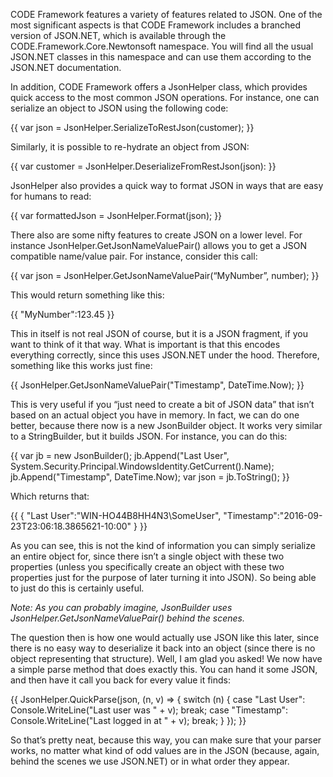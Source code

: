 CODE Framework features a variety of features related to JSON. One of the most significant aspects is that CODE Framework includes a branched version of JSON.NET, which is available through the CODE.Framework.Core.Newtonsoft namespace. You will find all the usual JSON.NET classes in this namespace and can use them according to the JSON.NET documentation.

In addition, CODE Framework offers a JsonHelper class, which provides quick access to the most common JSON operations. For instance, one can serialize an object to JSON using the following code:

{{
var json = JsonHelper.SerializeToRestJson(customer);
}}

Similarly, it is possible to re-hydrate an object from JSON:

{{
var customer = JsonHelper.DeserializeFromRestJson<Customer>(json):
}}

JsonHelper also provides a quick way to format JSON in ways that are easy for humans to read:

{{
var formattedJson = JsonHelper.Format(json);
}}

There also are some nifty features to create JSON on a lower level. For instance JsonHelper.GetJsonNameValuePair() allows you to get a JSON compatible name/value pair. For instance, consider this call:

{{
var json = JsonHelper.GetJsonNameValuePair(“MyNumber”, number);
}}

This would return something like this:

{{
"MyNumber":123.45
}}

This in itself is not real JSON of course, but it is a JSON fragment, if you want to think of it that way. What is important is that this encodes everything correctly, since this uses JSON.NET under the hood. Therefore, something like this works just fine:

{{
JsonHelper.GetJsonNameValuePair("Timestamp", DateTime.Now);
}}

This is very useful if you “just need to create a bit of JSON data” that isn’t based on an actual object you have in memory. In fact, we can do one better, because there now is a new JsonBuilder object. It works very similar to a StringBuilder, but it builds JSON. For instance, you can do this:

{{
var jb = new JsonBuilder();
jb.Append("Last User", System.Security.Principal.WindowsIdentity.GetCurrent().Name);
jb.Append("Timestamp", DateTime.Now);
var json = jb.ToString();
}}

Which returns that:

{{
{
  "Last User":"WIN-HO44B8HH4N3\\SomeUser",
  "Timestamp":"2016-09-23T23:06:18.3865621-10:00"
}
}}

As you can see, this is not the kind of information you can simply serialize an entire object for, since there isn’t a single object with these two properties (unless you specifically create an object with these two properties just for the purpose of later turning it into JSON). So being able to just do this is certainly useful.

_Note: As you can probably imagine, JsonBuilder uses JsonHelper.GetJsonNameValuePair() behind the scenes._

The question then is how one would actually use JSON like this later, since there is no easy way to deserialize it back into an object (since there is no object representing that structure). Well, I am glad you asked! We now have a simple parse method that does exactly this. You can hand it some JSON, and then have it call you back for every value it finds:

{{
JsonHelper.QuickParse(json, (n, v) =>
{
    switch (n)
    {
        case "Last User":
            Console.WriteLine("Last user was " + v);
            break;
        case "Timestamp":
            Console.WriteLine("Last logged in at " + v);
            break;
    }
});
}}

So that’s pretty neat, because this way, you can make sure that your parser works, no matter what kind of odd values are in the JSON (because, again, behind the scenes we use JSON.NET) or in what order they appear. 
